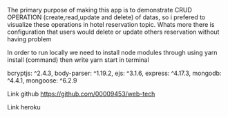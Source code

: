 The primary purpose of making this app is to demonstrate CRUD OPERATION (create,read,update and delete)
of datas, so i prefered to visualize these operations in hotel reservation topic. Whats more there is configuration that users would delete or update others reservation without having problem



In order to run locally we need to install node modules through using  yarn install (command)
then write   yarn start in terminal

   
bcryptjs: ^2.4.3,
body-parser: ^1.19.2,
ejs: ^3.1.6,
express: ^4.17.3,
mongodb: ^4.4.1,
mongoose: ^6.2.9



Link github   https://github.com/00009453/web-tech


Link heroku
